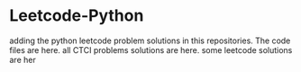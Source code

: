 # Leetcode-Python
adding the python leetcode problem solutions in this repositories. 
The code files are here.
all CTCI problems solutions are here.
some leetcode solutions are her














































































































































































































































































































































































































































































































































